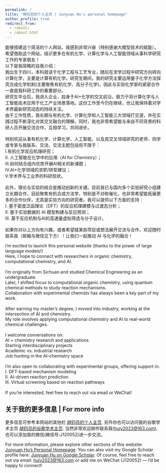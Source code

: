 ```yaml
---
permalink: /
title: "胡钧员的个人主页 | Junyuan Hu's personal homepage"
author_profile: true
redirect_from: 
  - /about/
  - /about.html
---
```


能够搭建这个简洁的个人网站，我感到非常兴奋（特别感谢大模型技术的赋能）。希望借助这个网站，结识更多在有机化学、计算化学与人工智能领域从事科学研究工作的专家朋友！<br>
以下是我简略的自我介绍：<br>
我出生于四川，本科就读于化学工程与工艺专业，随后在求学过程中研究方向转向计算化学，主要是计算有机化学。研究生期间，我的研究主要运用量子化学方法探究合成化学机制(主要聚焦有机化学、高分子化学)，因此与实验化学家的紧密合作一直是我科研工作的重要部分。<br>
研究生毕业后，我进入企业，投身于AI+化学的交叉前沿，致力于将计算化学与人工智能技术应用于化工产业场景落地。这份工作至今仍在继续，也让我保持着对学术界最新研究动态的持续关注。<br>
由于工作性质，我长期与有机化学、计算化学和人工智能三大领域打交道，并在实践过程不断深化对其交叉融合的理解。同时，我也非常希望能与来自不同背景的科研人员开展交流合作，互相学习，共同进步。<br><br>
特别欢迎从事有机化学、计算化学、人工智能、以及其交叉领域研究的老师、同学或专家与我联系、交流，交流主题包括但不限于：<br>
I.有机化学反应机理研究；<br>
II. 人工智能在化学中的应用（AI for Chemistry）；<br>
III.如何结合组内优势开展AI相关的新课题；<br>
IV.AI+化学领域的求职/转型建议；<br>
V.学术界与工业界的科研现状。<br><br>
此外，理论与实验的结合是推动创新的关键。目前我已与国内多个实验研究小组建立长期合作，目前聚焦有机合成方法学，特别是不对称催化，也非常希望能拓展更多的合作伙伴，尤其是实验方向的研究者。我可以提供以下方面的支持：<br>
I. 基于密度泛函理论（DFT）的反应机理建模与过渡态分析；<br>
II. 基于实验数据的 AI 模型构建与反应预测；<br>
III. 基于反应机制与AI的高通量虚拟筛选与分子设计。<br><br>
如果你对以上方向有兴趣，或者希望就某些项目或想法展开交流与合作，欢迎随时联系我（邮箱与微信见下方）！让我们一起推动 AI 与化学的融合！<br>


I’m excited to launch this personal website (thanks to the power of large language models!)<br>
Here, I hope to connect with researchers in organic chemistry, computational chemistry, and AI.<br><br>
I’m originally from Sichuan and studied Chemical Engineering as an undergraduate.<br>
Later, I shifted focus to computational organic chemistry, using quantum chemical methods to study reaction mechanisms.<br>
Collaboration with experimental chemists has always been a key part of my work.<br><br>
After earning my master’s degree, I moved into industry, working at the intersection of AI and chemistry.<br>
My role involves applying computational chemistry and AI to real-world chemical challenges.<br><br>
I welcome conversations on:<br>
AI + chemistry research and applications<br>
Starting interdisciplinary projects<br>
Academic vs. industrial research<br>
Job hunting in the AI–chemistry space<br><br>
I’m also open to collaborating with experimental groups, offering support in:<br>
I. DFT-based mechanism modeling<br>
II. AI-driven reaction prediction<br>
III. Virtual screening based on reaction pathways<br><br>
If you’re interested, feel free to reach out via email or WeChat!<br>

关于我的更多信息 | For more info 
------
更多信息可参考本网站的其他栏 [胡钧员的个人主页](https://junyuan-hu.github.io/), 另外你也可以访问我的谷歌学术主页 [胡钧员的谷歌学术主页](https://scholar.google.com.hk/citations?user=nzxgiNIAAAAJ&hl=zh-CN&oi=ao). 当然非常欢迎邮件联系我(hujy2023@163.com),也可以添加我的微信(微信号:J120052)进一步交流。



For more information, please explore other sections of this website: [Junyuan Hu’s Personal Homepage](https://junyuan-hu.github.io/).
You can also visit my Google Scholar profile here: [Junyuan Hu on Google Scholar](https://scholar.google.com.hk/citations?user=nzxgiNIAAAAJ&hl=zh-CN&oi=ao).
Of course, feel free to reach out via email: hujy2023@163.com or add me on WeChat (J120052) — I’d be happy to connect!
